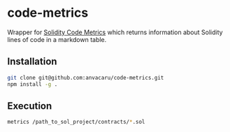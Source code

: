 # code-metrics

Wrapper for [Solidity Code Metrics](https://github.com/ConsenSys/solidity-metrics) which returns information about Solidity lines of code in a markdown table.

## Installation

```sh
git clone git@github.com:anvacaru/code-metrics.git
npm install -g .
```

## Execution
```sh
metrics /path_to_sol_project/contracts/*.sol
```
